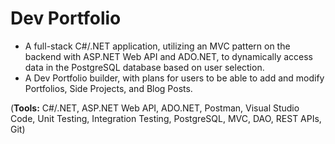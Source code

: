 # Dev Portfolio

* A full-stack C#/.NET application, utilizing an MVC pattern on the backend with ASP.NET Web API and ADO.NET, to dynamically access data in the PostgreSQL database based on user selection.
* A Dev Portfolio builder, with plans for users to be able to add and modify Portfolios, Side Projects, and Blog Posts.

(**Tools:** C#/.NET, ASP.NET Web API, ADO.NET, Postman, Visual Studio Code, Unit Testing, Integration Testing, PostgreSQL, MVC,
DAO, REST APIs, Git)
